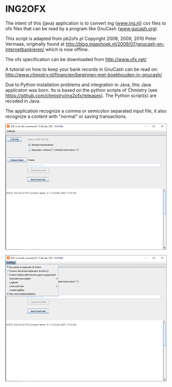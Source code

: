 # ING2OFX

The intent of this (java) application  is to convert ing (www.ing.nl) csv files to ofx files 
that can be read by a program like GnuCash (www.gucash.org).

This script is adapted from pb2ofx.pl Copyright 2008, 2009, 2010 Peter Vermaas,
originally found at http://blog.maashoek.nl/2009/07/gnucash-en-internetbankieren/ 
which is now offline.

The ofx specification can be downloaded from http://www.ofx.net/

A tutorial on how to keep your bank records in GnuCash can be read on:
http://www.chmistry.nl/financien/beginnen-met-boekhouden-in-gnucash/

Due to Python installation problems and integration in Java, this Java applicaton was born.
Its is based on the python scripts of Chmistry (see https://github.com/chmistry/ing2ofx/releases).
The Python script(s) are recoded in Java.

The application recognize a comma or semicolon separated input file, it also recognize a content with "normal" or saving transactions.

![Main screen ing2ofx](https://github.com/RSHKwee/ing2ofx/blob/master/ing2ofxMain.PNG)

![Settings menu](https://github.com/RSHKwee/ing2ofx/blob/master/ing2ofxSettings.PNG)